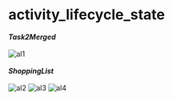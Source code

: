 # activity_lifecycle_state
***Task2Merged***
</br>
</br>
![al1](https://user-images.githubusercontent.com/47654151/111641785-95017400-8825-11eb-8a22-776f95c52feb.gif)
</br>
</br>
***ShoppingList***
</br>
</br>
![al2](https://user-images.githubusercontent.com/47654151/111641798-9763ce00-8825-11eb-9d1d-86d0d2584d95.gif)
![al3](https://user-images.githubusercontent.com/47654151/111641803-992d9180-8825-11eb-849d-49ffbe9b4e49.gif)
![al4](https://user-images.githubusercontent.com/47654151/111641851-a8144400-8825-11eb-82f9-91e5071d3cbe.gif)
